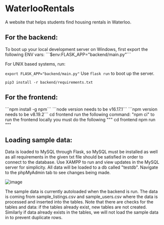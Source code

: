 # WaterlooRentals

A website that helps students find housing rentals in Waterloo.

<h2>For the backend:</h2>
To boot up your local development server on Windows, first export the following ENV vars:
```$env:FLASK_APP="backend/main.py"```

For UNIX based systems, run:

```export FLASK_APP="backend/main.py"```
Use `flask run` to boot up the server.

```pip3 install -r backend/requirements.txt```

<h2>For the frontend:</h2>
```npm install -g npm```
```node version needs to be v16.17.1```
```npm version needs to be v8.19.2```
cd frontend
run the following command: "npm ci"
to run the frontend locally you must do the following
"""
cd frontend
npm run
"""

<h2>Loading sample data:</h2>
Data is loaded to MySQL through Flask, so MySQL must be installed as well as all requirements in the given txt file should be satisfied in order to connect to the database. Use XAMPP to run and view updates in the MySQL server for simplicity. All data will be loaded to a db called "testdb". Navigate to the phpMyAdmin tab to see changes being made.

![image](https://user-images.githubusercontent.com/77525898/196856753-ea6ab3d3-91e1-437d-b96e-a295f97bcd20.png)

The sample data is currently autoloaded when the backend is run. The data is coming from sample_listings.csv and sample_users.csv where the data is processed and inserted into the tables. Note that there are checks for the tables and data: if the tables already exist, new tables are not created. Similarly if data already exists in the tables, we will not load the sample data in to prevent duplicate rows.


